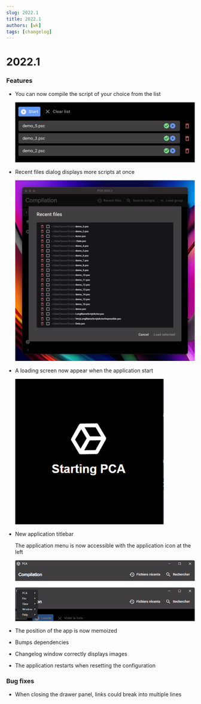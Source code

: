 ```yaml
---
slug: 2022.1
title: 2022.1
authors: [wk]
tags: [changelog]
---
```


# 2022.1

### Features

- You can now compile the script of your choice from the list

  ![script_list.png](script_list.png)

- Recent files dialog displays more scripts at once
  
  ![recent-files.png](recent-files.png)

- A loading screen now appear when the application start

  ![loading.png](loading.png)

- New application titlebar

  The application menu is now accessible with the application icon at the left

  ![new-titlebar.png](new-titlebar.png)

  ![new-titlebar-open.png](new-titlebar-open.png)

- The position of the app is now memoized
- Bumps dependencies
- Changelog window correctly displays images
- The application restarts when resetting the configuration

### Bug fixes

- When closing the drawer panel, links could break into multiple lines
